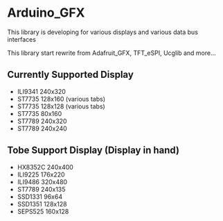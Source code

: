 # Arduino_GFX
This library is developing for various displays and various data bus interfaces

This library start rewrite from Adafruit_GFX, TFT_eSPI, Ucglib and more...

## Currently Supported Display
- ILI9341 240x320
- ST7735 128x160 (various tabs)
- ST7735 128x128 (various tabs)
- ST7735 80x160
- ST7789 240x320
- ST7789 240x240

## Tobe Support Display (Display in hand)
- HX8352C 240x400
- ILI9225 176x220
- ILI9486 320x480
- ST7789 240x135
- SSD1331 96x64
- SSD1351 128x128
- SEPS525 160x128
